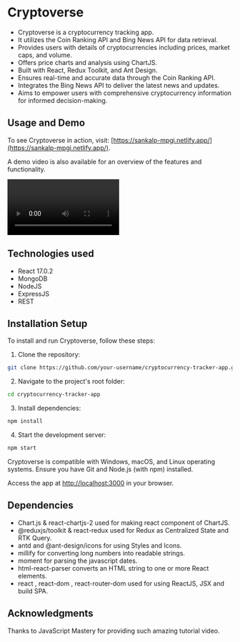 # Cryptoverse

-   Cryptoverse is a cryptocurrency tracking app.
-   It utilizes the Coin Ranking API and Bing News API for data retrieval.
-   Provides users with details of cryptocurrencies including prices, market caps, and volume.
-   Offers price charts and analysis using ChartJS.
-   Built with React, Redux Toolkit, and Ant Design.
-   Ensures real-time and accurate data through the Coin Ranking API.
-   Integrates the Bing News API to deliver the latest news and updates.
-   Aims to empower users with comprehensive cryptocurrency information for informed decision-making.

## Usage and Demo
To see Cryptoverse in action, visit: [https://sankalp-mpgi.netlify.app/](https://sankalp-mpgi.netlify.app/).

A demo video is also available for an overview of the features and functionality.

<video controls width="250">
    <source src="https://github.com/Mukul1312/sankalp_club/assets/84818958/cab741c9-6a1c-4535-a3c5-4ff1633ac468">
</video>


## Technologies used
* React 17.0.2
* MongoDB
* NodeJS
* ExpressJS
* REST

## Installation Setup
To install and run Cryptoverse, follow these steps:

1. Clone the repository:
```bash
git clone https://github.com/your-username/cryptocurrency-tracker-app.git
```

2. Navigate to the project's root folder:
```bash
cd cryptocurrency-tracker-app
```

3. Install dependencies:
```bash
npm install
```

4. Start the development server:
```bash
npm start
```

Cryptoverse is compatible with Windows, macOS, and Linux operating systems. Ensure you have Git and Node.js (with npm) installed.

Access the app at [http://localhost:3000](http://localhost:3000) in your browser.

## Dependencies

-   Chart.js & react-chartjs-2 used for making react component of ChartJS.
-   @reduxjs/toolkit & react-redux used for Redux as Centralized State and RTK Query.
-   antd and @ant-design/icons for using Styles and Icons.
-   millify for converting long numbers into readable strings.
-   moment for parsing the javascript dates.
-   html-react-parser converts an HTML string to one or more React elements.
-   react , react-dom , react-router-dom used for using ReactJS, JSX and build SPA.


## Acknowledgments
Thanks to JavaScript Mastery for providing such amazing tutorial video.
